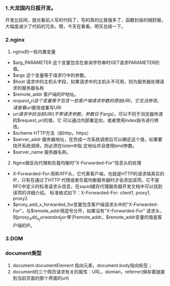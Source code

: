 ### 1.大龙国内日报开发。
开发比较闲，就光看前人写的代码了，写的真的比我强多了，函数封装的贼舒服，大幅度减少了代码的冗余。嗯，今天在看看，明天总结一下。
### 2.nginx
1. nginx的一些内置变量
* $arg_PARAMETER 这个变量包含在查询字符串时GET请求PARAMETER的值。
* $args 这个变量等于请求行中的参数。
* $host 请求中的主机头字段，如果请求中的主机头不可用，则为服务器处理请求的服务器名称
* $remote_addr 客户端的IP地址。
* $request_uri 这个变量等于包含一些客户端请求参数的原始URI，它无法修改，请查看$uri更改或重写URI
* $uri 请求中的当前URI(不带请求参数，参数位于$args)，可以不同于浏览器传递的$request_uri的值，它
可以通过内部重定向，或者使用index指令进行修改。
* $scheme HTTP方法（如http，https）
* $server_addr 服务器地址，在完成一次系统调用后可以确定这个值，如果要绕开系统调用，则必须在listen中指
定地址并且使用bind参数。
* $server_name 服务器名称。
2. Nginx做反向代理和负载均衡时“X-Forwarded-For”信息头的处理
* X-Forwarded-For:简称XFF头，它代表客户端，也就是HTTP的请求端真实的IP，只有在通过了HTTP 代理或者负载均衡服务器时才会添加该项。它不是RFC中定义的标准请求头信息，在squid缓存代理服务器开发文档中可以找到该项的详细介绍。
标准格式如下：X-Forwarded-For: client1, proxy1, proxy2
* $proxy_add_x_forwarded_for变量包含客户端请求头中的"X-Forwarded-For"，与$remote_addr用逗号分开，如果没有"X-Forwarded-For" 请求头，则$proxy_add_x_forwarded_for等于$remote_addr。$remote_addr变量的值是客户端的IP。

### 3.DOM

### document类型
1. document.documentElement 指向<html>元素，document.body指向<body>标签；
2. document的三个网页请求有关的属性：URL，domian，referrer(保存着链接到当前页面的那个界面的url)